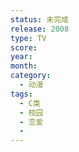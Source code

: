 ```yaml
---
status: 未完成
release: 2008
type: TV
score:
year:
month:
category:
  - 动漫
tags:
  - C类
  - 校园
  - 恋爱
  - 
---
```

